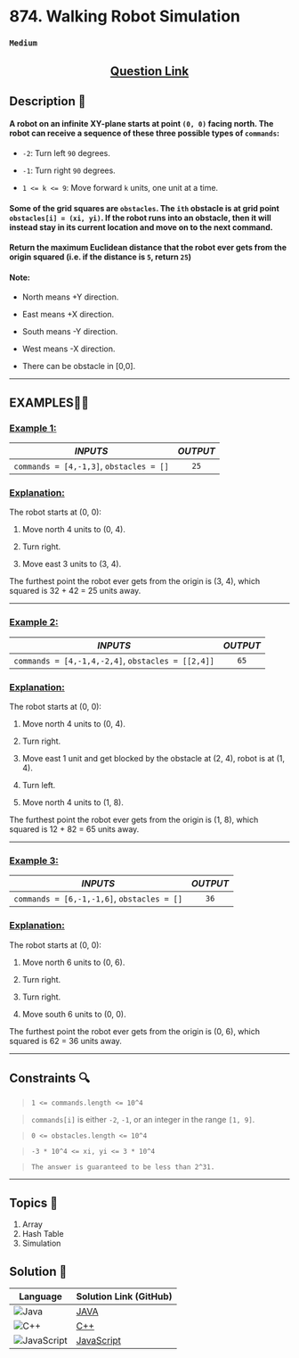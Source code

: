 # 874. Walking Robot Simulation

### `Medium`


<h2 align="center">
<a href="https://leetcode.com/problems/walking-robot-simulation/description/?envType=daily-question&envId=2024-09-04"><strong>Question Link</strong></a>
</h2>


## Description 📑

#### A robot on an infinite XY-plane starts at point `(0, 0)` facing north. The robot can receive a sequence of these three possible types of `commands`:

- `-2`: Turn left `90` degrees.

- `-1`: Turn right `90` degrees.

- `1 <= k <= 9`: Move forward `k` units, one unit at a time.

#### Some of the grid squares are `obstacles`. The `ith` obstacle is at grid point `obstacles[i] = (xi, yi)`. If the robot runs into an obstacle, then it will instead stay in its current location and move on to the next command.

#### Return the maximum Euclidean distance that the robot ever gets from the origin squared (i.e. if the distance is `5`, return `25`)

#### Note:

- North means +Y direction.

- East means +X direction.

- South means -Y direction.

- West means -X direction.

- There can be obstacle in [0,0].


---

## **EXAMPLES**💫✨ </br>

<h3>

<ins>**Example 1**:</ins> </br>


| _INPUTS_ | _OUTPUT_ |
| :-----------: | :-----------: |
| `commands = [4,-1,3]`, `obstacles = []` | `25` |

</h3>

<h3>
<ins>Explanation:</ins>
</h3>

The robot starts at (0, 0):

1. Move north 4 units to (0, 4).

2. Turn right.

3. Move east 3 units to (3, 4).

The furthest point the robot ever gets from the origin is (3, 4), which squared is 32 + 42 = 25 units away.

____
<h3>

<ins>**Example 2**:</ins> </br>

| _INPUTS_ | _OUTPUT_ |
| :-----------: | :-----------: |
| `commands = [4,-1,4,-2,4]`, `obstacles = [[2,4]]` | `65` |

</h3>

<h3>
<ins>Explanation:</ins>
</h3>

The robot starts at (0, 0):

1. Move north 4 units to (0, 4).

2. Turn right.

3. Move east 1 unit and get blocked by the obstacle at (2, 4), robot is at (1, 4).

4. Turn left.

5. Move north 4 units to (1, 8).

The furthest point the robot ever gets from the origin is (1, 8), which squared is 12 + 82 = 65 units away.

___

<h3>

<ins>**Example 3**:</ins> </br>

| _INPUTS_ | _OUTPUT_ |
| :-----------: | :-----------: |
| `commands = [6,-1,-1,6]`, `obstacles = []` | `36` |

</h3>

<h3>
<ins>Explanation:</ins>
</h3>

The robot starts at (0, 0):

1. Move north 6 units to (0, 6).

2. Turn right.

3. Turn right.

4. Move south 6 units to (0, 0).

The furthest point the robot ever gets from the origin is (0, 6), which squared is 62 = 36 units away.

___

## Constraints 🔍

> `1 <= commands.length <= 10^4`</br>

> `commands[i]` is either `-2`, `-1`, or an integer in the range `[1, 9]`. <br>

> `0 <= obstacles.length <= 10^4` <br>

> `-3 * 10^4 <= xi, yi <= 3 * 10^4` <br>

> `The answer is guaranteed to be less than 2^31.`

___

## Topics 📝

1. Array
2. Hash Table
3. Simulation


## Solution 📃

|  Language   |  Solution Link (GitHub) |
| ------------- | ------------- |
|  ![Java](https://img.shields.io/badge/java-%23ED8B00.svg?style=flat&logo=openjdk&logoColor=white)  | [JAVA](https://github.com/Purnima47/Leetcode-Solutions/blob/main/%F0%9F%9F%A1%20Medium/874%20-%20Walking%20Robot%20Simulation/_874WalkingRobotSimulation.java) |
|  ![C++](https://img.shields.io/badge/c++-%2300599C.svg?style=plastic&logo=c%2B%2B&logoColor=white)  | [C++](https://github.com/Purnima47/Leetcode-Solutions/blob/main/%F0%9F%9F%A1%20Medium/874%20-%20Walking%20Robot%20Simulation/_874WalkingRobotSimulation.cpp)  |
|  ![JavaScript](https://img.shields.io/badge/javascript-%23323330.svg?style=flat&logo=javascript&logoColor=%23F7DF1E)  | [JavaScript](https://github.com/Purnima47/Leetcode-Solutions/blob/main/%F0%9F%9F%A1%20Medium/874%20-%20Walking%20Robot%20Simulation/_874WalkingRobotSimulation.js) |
